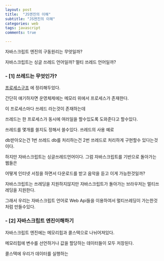 ```yaml
---
layout: post
title:  "JS엔진의 이해"
subtitle: "JS엔진의 이해"
categories: web
tags: javascript
comments: true

---
```


자바스크립트 엔진의 구동원리는 무엇일까?

자바스크립트는 싱글 쓰레드 언어일까? 멀티 쓰레드 언어일까?

### - [1] 쓰레드는 무엇인가?

[프로세스구조](https://erurang.github.io/cs/2020/10/12/os-process/) 에 정리해두었다.

간단히 얘기하자면 운영체제에는 메모리 위에서 프로세스가 존재한다.

이 프로세스마다 쓰레드 라는것이 존재하는데

쓰레드는 한 프로세스가 동시에 여러일을 할수있도록 도와준다고 할수있다.

쓰레드를 몇개를 쓸지도 정해서 쓸수있다. 쓰레드의 사용 예로 

db받아오는건 1번 쓰레드 db를 처리하는건 2번 쓰레드로 처리하게 구현할수 있다는것이다.

하지만 자바스크립트는 싱글쓰레드언어이다. 그럼 자바스크립트를 기반으로 돌아가는 웹들은

어떻게 인터넷 서칭을 하면서 다운로드를 받고 음악을 듣고 이게 가능한것일까?

자바스크립트는 쓰레딩을 지원하지않지만 자바스크립트가 돌아가는 브라우저는 멀티쓰레딩을 지원한다.

그래서 우리는 자바스크립트 언어로 Web Api들을 이용하여서 멀티쓰레딩이 가는한것처럼 만들수있다.

### - [2] 자바스크립트 엔진이해하기

자바스크립트 엔진에는 메모리힙과 콜스택으로 나뉘어져있다.

메모리힙에 변수를 선언하거나 값을 할당하는 데이터들이 모두 저장된다.

콜스택에 우리가 데이터를 실행하는 